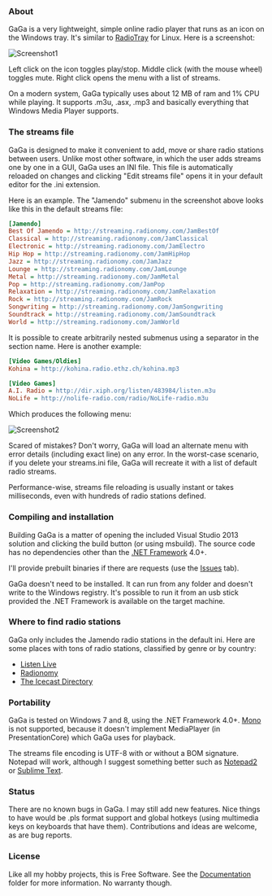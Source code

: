
### About

GaGa is a very lightweight, simple online radio player that runs as an icon
on the Windows tray. It's similar to [RadioTray][] for Linux. Here is a
screenshot:

![Screenshot1](https://raw.github.com/Beluki/GaGa/master/Screenshot/Screenshot1.png)

Left click on the icon toggles play/stop. Middle click (with the mouse wheel)
toggles mute. Right click opens the menu with a list of streams.

On a modern system, GaGa typically uses about 12 MB of ram and 1% CPU while
playing. It supports .m3u, .asx, .mp3 and basically everything that Windows
Media Player supports.

### The streams file

GaGa is designed to make it convenient to add, move or share radio stations
between users. Unlike most other software, in which the user adds streams
one by one in a GUI, GaGa uses an INI file. This file is automatically
reloaded on changes and clicking "Edit streams file" opens it in your
default editor for the .ini extension.

Here is an example. The "Jamendo" submenu in the screenshot above looks
like this in the default streams file:

```ini
[Jamendo]
Best Of Jamendo = http://streaming.radionomy.com/JamBestOf
Classical = http://streaming.radionomy.com/JamClassical
Electronic = http://streaming.radionomy.com/JamElectro
Hip Hop = http://streaming.radionomy.com/JamHipHop
Jazz = http://streaming.radionomy.com/JamJazz
Lounge = http://streaming.radionomy.com/JamLounge
Metal = http://streaming.radionomy.com/JamMetal
Pop = http://streaming.radionomy.com/JamPop
Relaxation = http://streaming.radionomy.com/JamRelaxation
Rock = http://streaming.radionomy.com/JamRock
Songwriting = http://streaming.radionomy.com/JamSongwriting
Soundtrack = http://streaming.radionomy.com/JamSoundtrack
World = http://streaming.radionomy.com/JamWorld
```

It is possible to create arbitrarily nested submenus using a separator
in the section name. Here is another example:

```ini
[Video Games/Oldies]
Kohina = http://kohina.radio.ethz.ch/kohina.mp3

[Video Games]
A.I. Radio = http://dir.xiph.org/listen/483984/listen.m3u
NoLife = http://nolife-radio.com/radio/NoLife-radio.m3u
```

Which produces the following menu:

![Screenshot2](https://raw.github.com/Beluki/GaGa/master/Screenshot/Screenshot2.png)

Scared of mistakes? Don't worry, GaGa will load an alternate menu with
error details (including exact line) on any error. In the worst-case
scenario, if you delete your streams.ini file, GaGa will recreate it
with a list of default radio streams.

Performance-wise, streams file reloading is usually instant or takes
milliseconds, even with hundreds of radio stations defined.

### Compiling and installation

Building GaGa is a matter of opening the included Visual Studio 2013
solution and clicking the build button (or using msbuild). The source code
has no dependencies other than the [.NET Framework][] 4.0+.

I'll provide prebuilt binaries if there are requests (use the [Issues][] tab).

GaGa doesn't need to be installed. It can run from any folder and doesn't
write to the Windows registry. It's possible to run it from an usb stick
provided the .NET Framework is available on the target machine.

### Where to find radio stations

GaGa only includes the Jamendo radio stations in the default ini. Here are
some places with tons of radio stations, classified by genre or by country:

* [Listen Live](http://www.listenlive.eu)
* [Radionomy](http://www.radionomy.com/en)
* [The Icecast Directory](http://dir.xiph.org)

### Portability

GaGa is tested on Windows 7 and 8, using the .NET Framework 4.0+. [Mono][]
is not supported, because it doesn't implement MediaPlayer (in PresentationCore)
which GaGa uses for playback.

The streams file encoding is UTF-8 with or without a BOM signature. Notepad
will work, although I suggest something better such as [Notepad2][] or
[Sublime Text][].

### Status

There are no known bugs in GaGa. I may still add new features. Nice things
to have would be .pls format support and global hotkeys (using multimedia
keys on keyboards that have them). Contributions and ideas are welcome, as
are bug reports.

### License

Like all my hobby projects, this is Free Software. See the [Documentation][]
folder for more information. No warranty though.

[Documentation]: https://github.com/Beluki/GaGa/tree/master/Documentation

[Issues]: https://github.com/Beluki/GaGa/issues
[Mono]: http://mono-project.com
[Notepad2]: http://www.flos-freeware.ch/notepad2.html
[.NET Framework]: http://www.microsoft.com/en-us/download/details.aspx?id=30653
[RadioTray]: http://radiotray.sourceforge.net
[Sublime Text]: http://www.sublimetext.com/

